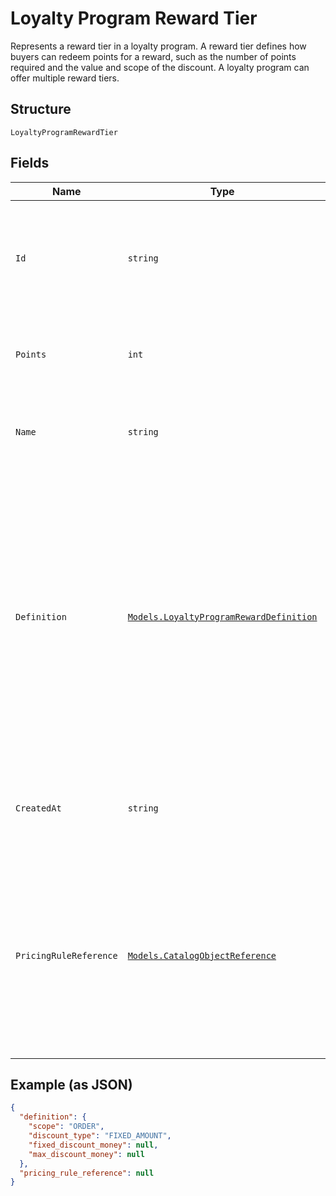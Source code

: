 
# Loyalty Program Reward Tier

Represents a reward tier in a loyalty program. A reward tier defines how buyers can redeem points for a reward, such as the number of points required and the value and scope of the discount. A loyalty program can offer multiple reward tiers.

## Structure

`LoyaltyProgramRewardTier`

## Fields

| Name | Type | Tags | Description |
|  --- | --- | --- | --- |
| `Id` | `string` | Required | The Square-assigned ID of the reward tier.<br>**Constraints**: *Minimum Length*: `1`, *Maximum Length*: `36` |
| `Points` | `int` | Required | The points exchanged for the reward tier.<br>**Constraints**: `>= 1` |
| `Name` | `string` | Required | The name of the reward tier.<br>**Constraints**: *Minimum Length*: `1` |
| `Definition` | [`Models.LoyaltyProgramRewardDefinition`](../../doc/models/loyalty-program-reward-definition.md) | Required | Provides details about the reward tier discount. DEPRECATED at version 2020-12-16. Discount details<br>are now defined using a catalog pricing rule and other catalog objects. For more information, see<br>[Getting discount details for a reward tier](https://developer.squareup.com/docs/loyalty-api/loyalty-rewards#get-discount-details). |
| `CreatedAt` | `string` | Required | The timestamp when the reward tier was created, in RFC 3339 format. |
| `PricingRuleReference` | [`Models.CatalogObjectReference`](../../doc/models/catalog-object-reference.md) | Optional | A reference to a Catalog object at a specific version. In general this is<br>used as an entry point into a graph of catalog objects, where the objects exist<br>at a specific version. |

## Example (as JSON)

```json
{
  "definition": {
    "scope": "ORDER",
    "discount_type": "FIXED_AMOUNT",
    "fixed_discount_money": null,
    "max_discount_money": null
  },
  "pricing_rule_reference": null
}
```

